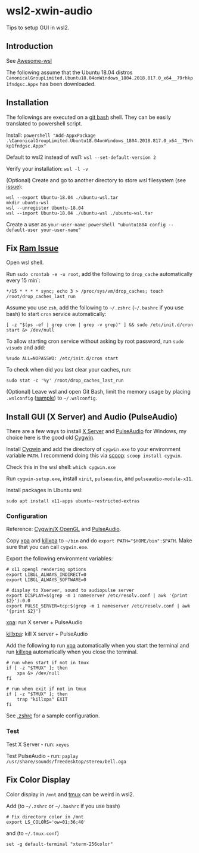 # wsl2-xwin-audio
Tips to setup GUI in wsl2.

## Introduction
See [Awesome-wsl](https://github.com/sirredbeard/Awesome-WSL)

The following assume that the Ubuntu 18.04 distros `CanonicalGroupLimited.Ubuntu18.04onWindows_1804.2018.817.0_x64__79rhkp1fndgsc.Appx` has been downloaded.

## Installation
The followings are executed on a [git bash](https://gitforwindows.org/) shell. They can be easily translated to powershell script.

Install: 
`powershell "Add-AppxPackage .\CanonicalGroupLimited.Ubuntu18.04onWindows_1804.2018.817.0_x64__79rhkp1fndgsc.Appx"`

Default to wsl2 instead of wsl1:
`wsl --set-default-version 2`

Verify your installation:
`wsl -l -v`

(Optional) Create and go to another directory to store wsl filesystem (see [issue](https://github.com/MicrosoftDocs/WSL/issues/412)):
```
wsl --export Ubuntu-18.04 ./ubuntu-wsl.tar
mkdir ubuntu-wsl
wsl --unregister Ubuntu-18.04
wsl --import Ubuntu-18.04 ./ubuntu-wsl ./ubuntu-wsl.tar
```

Create a user as `your-user-name`:
`powershell "ubuntu1804 config --default-user your-user-name"`


## Fix [Ram Issue](https://github.com/microsoft/WSL/issues/4166)
Open wsl shell.

Run `sudo crontab -e -u root`, add the following to `drop_cache` automatically every 15 min`:
```
*/15 * * * * sync; echo 3 > /proc/sys/vm/drop_caches; touch /root/drop_caches_last_run
```

Assume you use `zsh`, add the following to `~/.zshrc` (`~/.bashrc` if you use bash) to start `cron` service automatically:
```
[ -z "$(ps -ef | grep cron | grep -v grep)" ] && sudo /etc/init.d/cron start &> /dev/null
```

To allow starting cron service without asking by root password, run `sudo visudo` and add:
```
%sudo ALL=NOPASSWD: /etc/init.d/cron start
```

To check when did you last clear your caches, run:
```
sudo stat -c '%y' /root/drop_caches_last_run
```

(Optional) Leave wsl and open Git Bash, limit the memory usage by placing `.wslconfig` ([sample](dotfiles/.wslconfig)) to `~/.wslconfig`.

## Install GUI (X Server) and Audio (PulseAudio)
There are a few ways to install [X Server](https://www.x.org/wiki/) and [PulseAudio](https://www.freedesktop.org/wiki/Software/PulseAudio/) for Windows, my choice here is the good old [Cygwin](https://www.cygwin.com/).

Install [Cygwin](https://www.cygwin.com/) and add the directory of `cygwin.exe` to your environment variable `PATH`. I recommend doing this via [scoop](https://scoop.sh/): `scoop install cygwin`.

Check this in the wsl shell: `which cygwin.exe`

Run `cygwin-setup.exe`, install `xinit`, `pulseaudio`, and `pulseaudio-module-x11`. 

Install packages in Ubuntu wsl:
```
sudo apt install x11-apps ubuntu-restricted-extras
```

### Configuration
Reference: [Cygwin/X OpenGL](https://x.cygwin.com/docs/ug/using-glx.html) and [PulseAudio](https://www.freedesktop.org/wiki/Software/PulseAudio/FAQ/).

Copy [xpa](bin/xpa) and [killxpa](bin/killxpa) to `~/bin` and do `export PATH="$HOME/bin":$PATH`. Make sure that you can call `cygwin.exe`.

Export the following environment variables:
```
# x11 opengl rendering options 
export LIBGL_ALWAYS_INDIRECT=0
export LIBGL_ALWAYS_SOFTWARE=0

# display to Xserver, sound to audiopulse server
export DISPLAY=$(grep -m 1 nameserver /etc/resolv.conf | awk '{print $2}'):0.0
export PULSE_SERVER=tcp:$(grep -m 1 nameserver /etc/resolv.conf | awk '{print $2}')
```

[xpa](bin/xpa): run X server + PulseAudio 

[killxpa](bin/killxpa): kill X server + PulseAudio 


Add the following to run [xpa](bin/xpa) automatically when you start the terminal and run [killxpa](bin/killxpa) automatically when you close the terminal.

```
# run when start if not in tmux
if [ -z "$TMUX" ]; then
    xpa &> /dev/null
fi

# run when exit if not in tmux
if [ -z "$TMUX" ]; then
    trap "killxpa" EXIT
fi
```

See [.zshrc](dotfiles/.zshrc) for a sample configuration.

### Test
Test X Server - run: `xeyes`

Test PulseAudio - run: `paplay /usr/share/sounds/freedesktop/stereo/bell.oga`

## Fix Color Display
Color display in `/mnt` and [tmux](https://github.com/tmux/tmux/wiki) can be weird in wsl2.

Add (to `~/.zshrc` or `~/.bashrc` if you use bash)
```
# Fix directory color in /mnt
export LS_COLORS='ow=01;36;40'

```

and (to `~/.tmux.conf`)
```
set -g default-terminal "xterm-256color"
```

